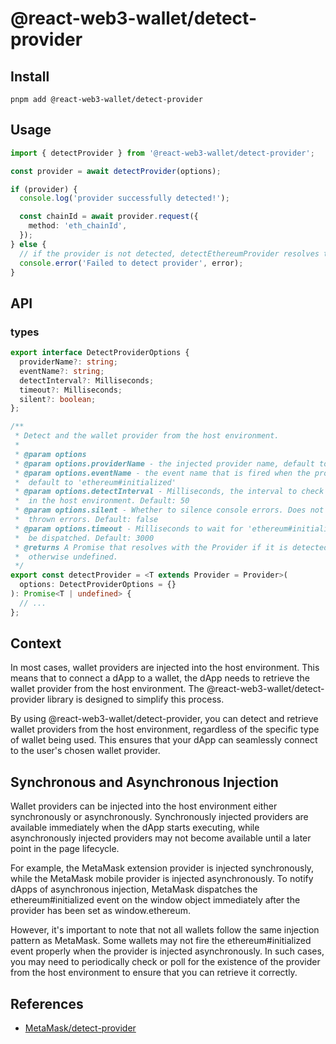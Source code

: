 # @react-web3-wallet/detect-provider

## Install

```base
pnpm add @react-web3-wallet/detect-provider
```

## Usage

```typescript
import { detectProvider } from '@react-web3-wallet/detect-provider';

const provider = await detectProvider(options);

if (provider) {
  console.log('provider successfully detected!');

  const chainId = await provider.request({
    method: 'eth_chainId',
  });
} else {
  // if the provider is not detected, detectEthereumProvider resolves to null
  console.error('Failed to detect provider', error);
}
```

## API

### types

```typescript
export interface DetectProviderOptions {
  providerName?: string;
  eventName?: string;
  detectInterval?: Milliseconds;
  timeout?: Milliseconds;
  silent?: boolean;
};

/**
 * Detect and the wallet provider from the host environment.
 *
 * @param options
 * @param options.providerName - the injected provider name, default to 'ethereum'
 * @param options.eventName - the event name that is fired when the provider is injected,
 *  default to 'ethereum#initialized'
 * @param options.detectInterval - Milliseconds, the interval to check for the provider
 *  in the host environment. Default: 50
 * @param options.silent - Whether to silence console errors. Does not affect
 *  thrown errors. Default: false
 * @param options.timeout - Milliseconds to wait for 'ethereum#initialized' to
 *  be dispatched. Default: 3000
 * @returns A Promise that resolves with the Provider if it is detected within the given timeout,
 *  otherwise undefined.
 */
export const detectProvider = <T extends Provider = Provider>(
  options: DetectProviderOptions = {}
): Promise<T | undefined> {
  // ...
};
```

## Context

In most cases, wallet providers are injected into the host environment. This means that to connect a dApp to a wallet, the dApp needs to retrieve the wallet provider from the host environment. The @react-web3-wallet/detect-provider library is designed to simplify this process.

By using @react-web3-wallet/detect-provider, you can detect and retrieve wallet providers from the host environment, regardless of the specific type of wallet being used. This ensures that your dApp can seamlessly connect to the user's chosen wallet provider.

## Synchronous and Asynchronous Injection

Wallet providers can be injected into the host environment either synchronously or asynchronously. Synchronously injected providers are available immediately when the dApp starts executing, while asynchronously injected providers may not become available until a later point in the page lifecycle.

For example, the MetaMask extension provider is injected synchronously, while the MetaMask mobile provider is injected asynchronously. To notify dApps of asynchronous injection, MetaMask dispatches the ethereum#initialized event on the window object immediately after the provider has been set as window.ethereum.

However, it's important to note that not all wallets follow the same injection pattern as MetaMask. Some wallets may not fire the ethereum#initialized event properly when the provider is injected asynchronously. In such cases, you may need to periodically check or poll for the existence of the provider from the host environment to ensure that you can retrieve it correctly.

## References

- [MetaMask/detect-provider](https://github.com/MetaMask/detect-provider#synchronous-and-asynchronous-injection=)
